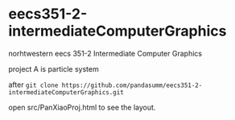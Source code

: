 # eecs351-2-intermediateComputerGraphics
norhtwestern eecs 351-2 Intermediate Computer Graphics

project A is particle system

after `git clone https://github.com/pandasumm/eecs351-2-intermediateComputerGraphics.git`

open src/PanXiaoProj.html to see the layout.
